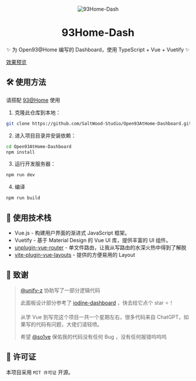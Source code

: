 <div align="center">

![93Home-Dash](https://socialify.git.ci/SaltWood-Studio/Open93AtHome-Dashboard/image?description=1&font=Inter&forks=1&issues=1&language=1&name=1&owner=1&pattern=Plus&pulls=1&stargazers=1&theme=Auto)

# 93Home-Dash 
✨ 为 Open93@Home 编写的 Dashboard，使用 TypeScript + Vue + Vuetify ✨
</div>

[效果预览](https://saltwood.top:9393/dashboard/)

## 🛠️ 使用方法

请搭配 [93@Home](https://github.com/SaltWood-Studio/Open93AtHome-V3) 使用

1. 克隆此仓库到本地：

```bash
git clone https://github.com/SaltWood-Studio/Open93AtHome-Dashboard.git
```

2. 进入项目目录并安装依赖：
```bash
cd Open93AtHome-Dashboard
npm install
```

3. 运行开发服务器：
```bash
npm run dev
```

4. 编译
```bash
npm run build
```
## 🔧 使用技术栈
- Vue.js - 构建用户界面的渐进式 JavaScript 框架。
- Vuetify - 基于 Material Design 的 Vue UI 库，提供丰富的 UI 组件。
- [unplugin-vue-router](https://github.com/posva/unplugin-vue-router) - 单文件路由，让我从写路由的水深火热中得到了解脱
- [vite-plugin-vue-layouts](https://github.com/JohnCampionJr/vite-plugin-vue-layouts) - 提供的方便易用的 Layout



## 🌟 致谢

>[@unify-z](https://github.com/unify-z) 协助写了一部分逻辑代码
>
>此面板设计部分参考了 [iodine-dashboard](https://github.com/ZeroNexis/iodine-dashboard) ，快去给它点个 star ⭐！
>
>从学 Vue 到写完这个项目一共一个星期左右，很多代码来自 ChatGPT，如果写的代码有问题，大佬们请轻喷。
>
> 希望 [@so1ve](https://github.com/so1ve) 保佑我的代码没有任何 Bug ，没有任何报错呜呜呜

## 📄 许可证
本项目采用 ``MIT 许可证`` 开源。
